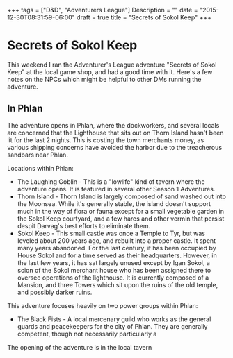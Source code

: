 +++
tags = ["D&D", "Adventurers League"]
Description = ""
date = "2015-12-30T08:31:59-06:00"
draft = true
title = "Secrets of Sokol Keep"
+++

# Secrets of Sokol Keep

This weekend I ran the Adventurer's League adventure "Secrets of Sokol Keep" at the local game shop, and had a good time with it.  Here's a few notes on the NPCs which might be helpful to other DMs running the adventure.

## In Phlan

The adventure opens in Phlan, where the dockworkers, and several locals are concerned that the Lighthouse that sits out on Thorn Island hasn't been lit for the last 2 nights.  This is costing the town merchants money, as various shipping concerns have avoided the harbor due to the treacherous sandbars near Phlan.

Locations within Phlan:

* The Laughing Goblin - This is a "lowlife" kind of tavern where the adventure opens. It is featured in several other Season 1 Adventures.
* Thorn Island - Thorn Island is largely composed of sand washed out into the Moonsea.  While it's generally stable, the island doesn't support much in the way of flora or fauna except for a small vegetable garden in the Sokol Keep courtyard, and a few hares and other vermin that persist despit Darvag's best efforts to eliminate them.
* Sokol Keep - This small castle was once a Temple to Tyr, but was leveled about 200 years ago, and rebuilt into a proper castle.  It spent many years abandoned. For the last century, it has been occupied by House Sokol and for a time served as their headquarters.  However, in the last few years, it has sat largely unused except by Igan Sokol, a scion of the Sokol merchant house who has been assigned there to oversee operations of the lighthouse. It is currently composed of a Mansion, and three Towers which sit upon the ruins of the old temple, and possibly darker ruins.


This adventure focuses heavily on two power groups within Phlan:

* The Black Fists - A local mercenary guild who works as the general guards and peacekeepers for the city of Phlan. They are generally competent, though not necessarily particularly a

The opening of the adventure is in the local tavern

